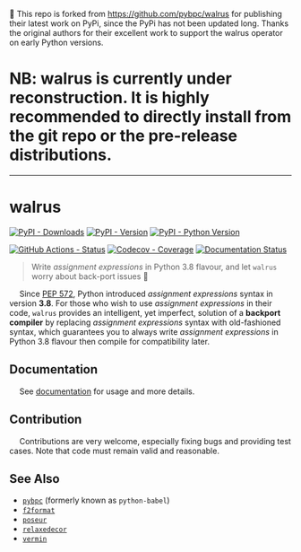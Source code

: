 🎁 This repo is forked from https://github.com/pybpc/walrus for publishing their latest work on PyPi, since the PyPi has not been updated long. Thanks the original authors for their excellent work to support the walrus operator on early Python versions.

# NB: walrus is currently under reconstruction. It is highly recommended to directly install from the git repo or the pre-release distributions.

---

# walrus

[![PyPI - Downloads](https://pepy.tech/badge/python-walrus)](https://pepy.tech/count/python-walrus)
[![PyPI - Version](https://img.shields.io/pypi/v/bpc-walrus.svg)](https://pypi.org/project/bpc-walrus)
[![PyPI - Python Version](https://img.shields.io/pypi/pyversions/bpc-walrus.svg)](https://pypi.org/project/bpc-walrus)

[![GitHub Actions - Status](https://github.com/pybpc/bpc-walrus/workflows/Build/badge.svg)](https://github.com/pybpc/bpc-walrus/actions?query=workflow%3ABuild)
[![Codecov - Coverage](https://codecov.io/gh/pybpc/bpc-walrus/branch/master/graph/badge.svg)](https://codecov.io/gh/pybpc/bpc-walrus)
[![Documentation Status](https://readthedocs.org/projects/bpc-walrus/badge/?version=latest)](https://bpc-walrus.readthedocs.io/en/latest/)

> Write *assignment expressions* in Python 3.8 flavour, and let `walrus` worry about back-port issues :beer:

&emsp; Since [PEP 572](https://www.python.org/dev/peps/pep-0572/), Python introduced *assignment expressions*
syntax in version __3.8__. For those who wish to use *assignment expressions* in their code, `walrus` provides an
intelligent, yet imperfect, solution of a **backport compiler** by replacing *assignment expressions* syntax with
old-fashioned syntax, which guarantees you to always write *assignment expressions* in Python 3.8 flavour then
compile for compatibility later.

## Documentation

&emsp; See [documentation](https://bpc-walrus.readthedocs.io/en/latest/) for usage and more details.

## Contribution

&emsp; Contributions are very welcome, especially fixing bugs and providing test cases.
Note that code must remain valid and reasonable.

## See Also

- [`pybpc`](https://github.com/pybpc/bpc) (formerly known as `python-babel`)
- [`f2format`](https://github.com/pybpc/f2format)
- [`poseur`](https://github.com/pybpc/poseur)
- [`relaxedecor`](https://github.com/pybpc/relaxedecor)
- [`vermin`](https://github.com/netromdk/vermin)
